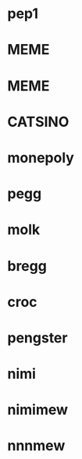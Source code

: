 # pep1
# MEME
# MEME
# CATSINO
# monepoly
# pegg
# molk
# bregg
# croc
# pengster
# nimi
# nimimew
# nnnmew
